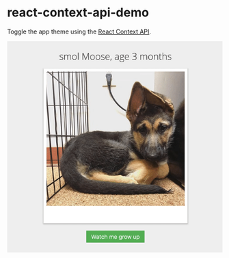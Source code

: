 # react-context-api-demo

Toggle the app theme using the [React Context API](https://reactjs.org/docs/context.html).

![Demo](/screenshots/demo.gif "Demo")
